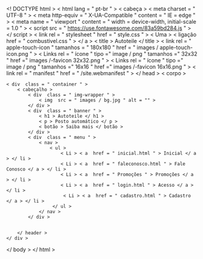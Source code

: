 <! DOCTYPE html >
< html  lang = " pt-br " >
< cabeça >
    < meta  charset = " UTF-8 " >
    < meta  http-equiv = " X-UA-Compatible " content = " IE = edge " >
    < meta  name = " viewport " content = " width = device-width, initial-scale = 1.0 " >
    < script  src = " https://use.fontawesome.com/83a59bd284.js " > </ script >
    < link  rel = " stylesheet " href = " style.css " >
    < Uma > < ligação  href = " combustivel.css " > </ a >
    < title > Autoteile </ title >
    < link  rel = " apple-touch-icon " tamanhos = " 180x180 " href = " images / apple-touch-icon.png " >
    < Links  rel = " ícone " tipo =" image / png " tamanhos =" 32x32 " href =" images /-favicon 32x32.png " >
    < Links  rel = " ícone " tipo =" image / png " tamanhos =" 16x16 " href =" images /-favicon 16x16.png " >
    < link  rel = " manifest " href = " /site.webmanifest " >
</ head >
< corpo >    
    
    < div  class = " container " >
        < cabeçalho >
            < div  class = " img-wrapper " > 
                < img  src = " images / bg.jpg " alt = "" >
            </ div >
            < div  class = " banner " >
                < h1 > Autoteile </ h1 >
                < p > Posto automático </ p >
                < botão > Saiba mais </ botão >
            </ div >
            < div  class = " menu " >
                < nav >
                    < ul >  
                        < Li > < a  href = " inicial.html " > Inicial </ a > </ li >
                        < Li > < a  href = " faleconosco.html " > Fale Conosco </ a > </ li >
                        < Li > < a  href = " Promoções " > Promoções </ a > </ li >
                        < Li > < a  href = " login.html " > Acesso </ a > </ li >
                         < Li > < a  href = " cadastro.html " > Cadastro </ a > </ li >
                     </ ul >
                </ nav >  
            </ div >  
            
            
        </ header >
    </ div >
</ body >
</ html >
